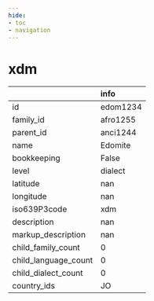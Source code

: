 ```yaml
---
hide:
- toc
- navigation
---
```

# xdm
|                      | info     |
|:---------------------|:---------|
| id                   | edom1234 |
| family_id            | afro1255 |
| parent_id            | anci1244 |
| name                 | Edomite  |
| bookkeeping          | False    |
| level                | dialect  |
| latitude             | nan      |
| longitude            | nan      |
| iso639P3code         | xdm      |
| description          | nan      |
| markup_description   | nan      |
| child_family_count   | 0        |
| child_language_count | 0        |
| child_dialect_count  | 0        |
| country_ids          | JO       |